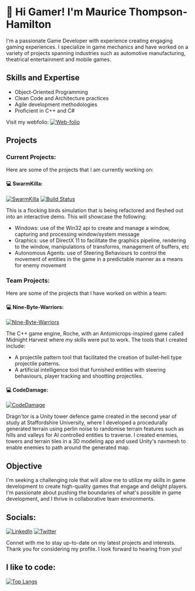 # 👋 Hi Gamer! I'm **Maurice Thompson-Hamilton**
I'm a passionate Game Developer with experience creating engaging gaming experiences. I specialize in game mechanics and have worked on a variety of projects spanning industries such as automotive manufacturing, theatrical entertainment and mobile games.

## Skills and Expertise
- Object-Oriented Programming
- Clean Code and Architecture practices
- Agile development methodologies
- Proficient in C++ and C#

Visit my webfolio: [![Web-folio](https://img.shields.io/badge/Portfolio-Visit%20Site-brightgreen)](http://www.blackrece.co.uk)

## Projects
### Current Projects:
Here are some of the projects that I am currently working on:
#### 💻 SwarmKilla: 
[![SwarmKilla](https://img.shields.io/badge/GitHub-RefactaMasta-blue?logo=github)](https://github.com/BlackRece/RefactaMasta)
[![Build Status](https://github.com/BlackRece/RefactaMasta/workflows/Build/badge.svg?branch=main)](https://github.com/BlackRece/RefactaMasta/actions)

This is a flocking birds simulation that is being refactored and fleshed out into an interactive demo. This will showcase the following:
- Windows: use of the Win32 api to create and manage a window, capturing and processing window/system message
- Graphics: use of DirectX 11 to facilitate the graphics pipeline, rendering to the window, manipulations of transforms, management of buffers, etc
- Autonomous Agents: use of Steering Behaviours to control the movement of entities in the game in a predictable manner as a means for enemy movement

### Team Projects: 
Here are some of the projects that I have worked on within a team:
#### 💻 Nine-Byte-Warriors:
[![Nine-Byte-Warriors](https://img.shields.io/badge/GitHub-Nine--Byte--Warriors-blue?logo=github)](https://github.com/Nine-Byte-Warriors)

The C++ game engine, Roche, with an Antomicrops-inspired game called Midnight Harvest where my skills were put to work.
The tools that I created include:
- A projectile pattern tool that facilitated the creation of bullet-hell type projectile patterns.
- A artificial intelligence tool that furnished entities with steering behaviours, player tracking and shootting projectiles.

#### 💻 CodeDamage:
[![CodeDamage](https://img.shields.io/badge/GitHub-TGPGame-blue.svg?style=flat-square&logo=github)](https://github.com/code-damage/TGPGame)

Dragn'tor is a Unity tower defence game created in the second year of study at Staffordshire University, where I developed a procedurally generated terrain using perlin noise to randomise terrain features such as hills and valleys for AI controlled entities to traverse. I created enemies, towers and terrain tiles in a 3D modeling app and used Unity's navmesh to enable enemies to path around the generated map.

## Objective
I'm seeking a challenging role that will allow me to utilize my skills in game development to create high-quality games that engage and delight players. I'm passionate about pushing the boundaries of what's possible in game development, and I thrive in collaborative team environments.

## Socials:
[![LinkedIn](https://img.shields.io/badge/LinkedIn-Connect-blue?logo=linkedin)](https://www.linkedin.com/in/blackrece/)
[![Twitter](https://img.shields.io/badge/Twitter-Follow-blue?logo=twitter)](https://twitter.com/BlackRece)

Connet with me to stay up-to-date on my latest projects and interests.
Thank you for considering my profile. I look forward to hearing from you!

## I like to code:
[![Top Langs](https://github-readme-stats.vercel.app/api/top-langs/?username=blackrece&theme=bear&langs_count=5&hide=shaderlab)](https://github.com/blackrece/)
